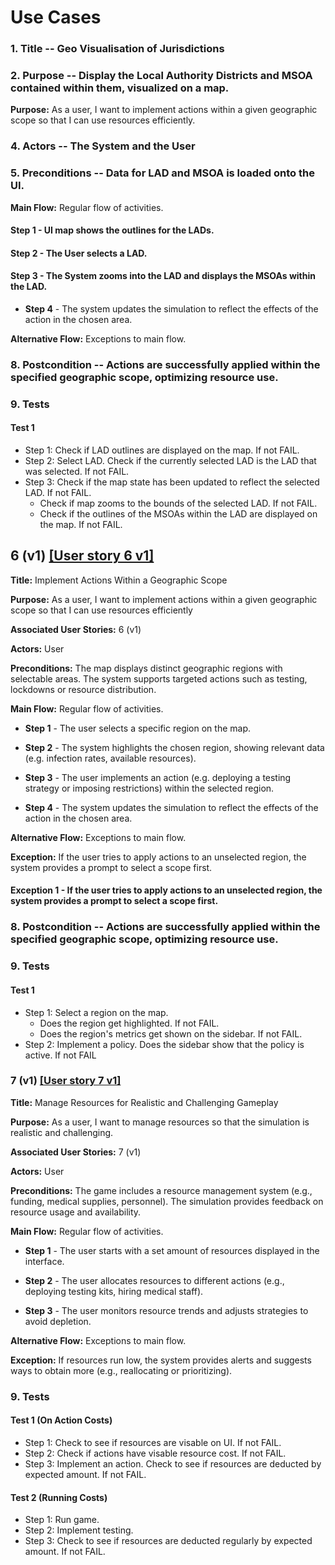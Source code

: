 
# Use Cases

### 1. Title -- Geo Visualisation of Jurisdictions

  ### 2. Purpose -- Display the Local Authority Districts and MSOA contained within them, visualized on a map.

**Purpose:** As a user, I want to implement actions within a given geographic scope so that I can use resources efficiently.

### 4. Actors -- The System and the User

### 5. Preconditions -- Data for LAD and MSOA is loaded onto the UI. 

**Main Flow:** Regular flow of activities.

#### Step 1 -  UI map shows the outlines for the LADs.

#### Step 2 - The User selects a LAD.

#### Step 3 - The System zooms into the LAD and displays the MSOAs within the LAD.

- **Step 4** - The system updates the simulation to reflect the effects of the action in the chosen area. 

**Alternative Flow:** Exceptions to main flow.

### 8. Postcondition -- Actions are successfully applied within the specified geographic scope, optimizing resource use. 

### 9. Tests

#### Test 1
- Step 1: Check if LAD outlines are displayed on the map. If not FAIL.
- Step 2: Select LAD. Check if the currently selected LAD is the LAD that was selected. If not FAIL.
- Step 3: Check if the map state has been updated to reflect the selected LAD. If not FAIL.
  - Check if map zooms to the bounds of the selected LAD. If not FAIL.
  - Check if the outlines of the MSOAs within the LAD are displayed on the map. If not FAIL. 



## 6 (v1) [[User story 6 v1]](user_stories.md)

**Title:** Implement Actions Within a Geographic Scope

**Purpose:** As a user, I want to implement actions within a given geographic scope so that I can use resources efficiently

**Associated User Stories:** 6 (v1)

**Actors:** User

**Preconditions:** The map displays distinct geographic regions with selectable areas. The system supports targeted actions such as testing, lockdowns or resource distribution. 

**Main Flow:**  Regular flow of activities.
- **Step 1** - The user selects a specific region on the map. 

- **Step 2** - The system highlights the chosen region, showing relevant data (e.g. infection rates, available resources). 

- **Step 3** - The user implements an action (e.g. deploying a testing strategy or imposing restrictions) within the selected region.

- **Step 4** - The system updates the simulation to reflect the effects of the action in the chosen area. 

**Alternative Flow:** Exceptions to main flow.

**Exception:** If the user tries to apply actions to an unselected region, the system provides a prompt to select a scope first. 

#### Exception 1 - If the user tries to apply actions to an unselected region, the system provides a prompt to select a scope first. 

### 8. Postcondition -- Actions are successfully applied within the specified geographic scope, optimizing resource use.

### 9. Tests

#### Test 1
- Step 1: Select a region on the map.
  - Does the region get highlighted. If not FAIL.
  - Does the region's metrics get shown on the sidebar. If not FAIL.
- Step 2: Implement a policy. Does the sidebar show that the policy is active. If not FAIL



### 7 (v1) [[User story 7 v1]](user_stories.md)

**Title:** Manage Resources for Realistic and Challenging Gameplay

**Purpose:** As a user, I want to manage resources so that the simulation is realistic and challenging.

**Associated User Stories:** 7 (v1)  

**Actors:** User  

**Preconditions:** The game includes a resource management system (e.g., funding, medical supplies, personnel). The simulation provides feedback on resource usage and availability.

**Main Flow:** Regular flow of activities.

- **Step 1** - The user starts with a set amount of resources displayed in the interface.

- **Step 2** - The user allocates resources to different actions (e.g., deploying testing kits, hiring medical staff).

- **Step 3** - The user monitors resource trends and adjusts strategies to avoid depletion.

**Alternative Flow:** Exceptions to main flow.

**Exception:** If resources run low, the system provides alerts and suggests ways to obtain more (e.g., reallocating or prioritizing).

### 9. Tests

#### Test 1 (On Action Costs)
- Step 1: Check to see if resources are visable on UI. If not FAIL.
- Step 2: Check if actions have visable resource cost. If not FAIL.
- Step 3: Implement an action. Check to see if resources are deducted by expected amount. If not FAIL.

#### Test 2 (Running Costs)
- Step 1: Run game.
- Step 2: Implement testing.
- Step 3: Check to see if resources are deducted regularly by expected amount. If not FAIL.
  

